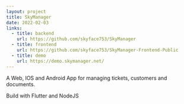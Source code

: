 ```yaml
---
layout: project
title: SkyManager
date: 2022-02-03
links:
  - title: backend
    url: https://github.com/skyface753/SkyManager
  - title: frontend
    url: https://github.com/skyface753/SkyManager-Frontend-Public
  - title: demo
    url: https://demo.skymanager.net/
---
```


A Web, IOS and Android App for managing tickets, customers and documents.

Build with Flutter and NodeJS
